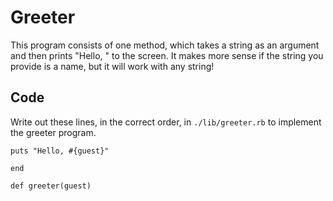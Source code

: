 # Greeter

This program consists of one method, which takes a string as an argument and then prints "Hello, <string>" to the screen.  It makes more sense if the string you provide is a name, but it will work with any string!

## Code

Write out these lines, in the correct order, in `./lib/greeter.rb` to implement the greeter program.

`puts "Hello, #{guest}"`

`end`

`def greeter(guest)`
